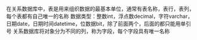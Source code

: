 在关系数据库中，表是用来组织数据的最基本单位，通常有表名称，表行，表列，每个表都有自己唯一的名称
数据类型：整数int，浮点数decimal，字符varchar，日期date，日期时间datetime，位数据bit，除了前面两个，后面的都只能用单引号
关系数据库将对象分为不同的列，称为字段，每个字段具有唯一名称

<!--stackedit_data:
eyJoaXN0b3J5IjpbMjA0OTk4MjEwOF19
-->